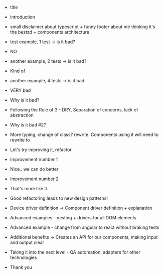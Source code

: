 - title
- introduction
- small disclaimer about typescript + funny footer about me thinking it's the bestzd + components architecture
- test example, 1 test -> is it bad?
- NO
- another example, 2 tests -> is it bad?
- Kind of
- another example, 4 tests -> is it bad
- VERY bad

- Why is it bad?
- Following the Rule of 3 - DRY, Separation of concerns, lack of abstraction

- Why is it bad #2?
- More typing, change of class? rewrite. Components using it will need to rewrite to

- Let's try improving it, refactor

- Improvement number 1

- Nice.. we can do better

- Improvement number 2

- That's more like it.

- Good refactoring leads to new design patterns!

- Device driver definition -> Component driver definition + explanation

- Advanced examples - nesting + drivers for all DOM elements

- Advanced example - change from angular to react without braking tests

- Additional benefits -> Creates an API for our components, making input and output clear

- Taking it into the next level - QA automation, adapters for other technologies

- Thank you
